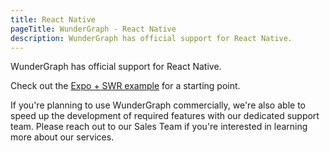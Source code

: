 ```yaml
---
title: React Native
pageTitle: WunderGraph - React Native
description: WunderGraph has official support for React Native.
---
```


WunderGraph has official support for React Native.

Check out the [Expo + SWR example](/docs/examples/expo-swr) for a starting point.

If you're planning to use WunderGraph commercially,
we're also able to speed up the development of required features with our dedicated support team.
Please reach out to our Sales Team if you're interested in learning more about our services.
